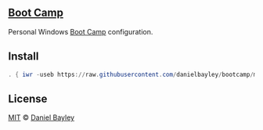 [Boot Camp]
-----------
Personal Windows [Boot Camp] configuration.

Install
-------
~~~ powershell
. { iwr -useb https://raw.githubusercontent.com/danielbayley/bootcamp/master/bootstrap.ps1 } | iex
~~~

License
-------
[MIT] © [Daniel Bayley]

[MIT]:              LICENSE.md
[Daniel Bayley]:    https://github.com/danielbayley

[boot camp]:        https://support.apple.com/boot-camp
